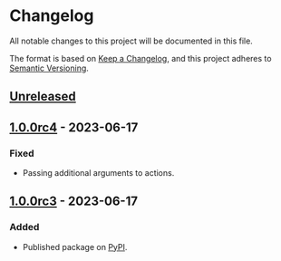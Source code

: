 # Changelog

All notable changes to this project will be documented in this file.

The format is based on [Keep a Changelog](https://keepachangelog.com/en/1.0.0/),
and this project adheres to [Semantic Versioning](https://semver.org/spec/v2.0.0.html).

## [Unreleased]

## [1.0.0rc4] - 2023-06-17

### Fixed

* Passing additional arguments to actions.

## [1.0.0rc3] - 2023-06-17

### Added

* Published package on [PyPI](https://pypi.org/project/pytmlib/).

[unreleased]: https://github.com/ofabel/pytm-bootstrap/compare/v1.0.0rc4...HEAD

[1.0.0rc4]: https://github.com/ofabel/pytm-bootstrap/compare/v1.0.0rc3...v1.0.0rc4

[1.0.0rc3]: https://github.com/ofabel/pytm-bootstrap/releases/tag/v1.0.0rc3